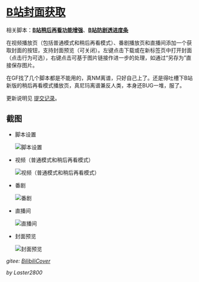 # [B站封面获取](https://greasyfork.org/zh-CN/scripts/395575)

相关脚本：**[B站稍后再看功能增强](https://greasyfork.org/zh-CN/scripts/395456)**、**[B站防剧透进度条](https://greasyfork.org/zh-CN/scripts/411092)**

在视频播放页（包括普通模式和稍后再看模式）、番剧播放页和直播间添加一个获取封面的按钮，支持封面预览（可关闭）。左键点击下载或在新标签页中打开封面（点击行为可选），右键点击可基于图片链接作进一步的处理，如通过“另存为”直接保存图片。

在GF找了几个脚本都是不能用的，真NM离谱，只好自己上了。还是得吐槽下B站新版的稍后再看模式播放页，真尼玛离谱兼反人类，本身还BUG一堆，服了。

更新说明见 [提交记录](https://gitee.com/liangjiancang/userscript/commits/master/BilibiliCover/BilibiliCover.js)。

## 截图

* 脚本设置

    ![脚本设置](https://gitee.com/liangjiancang/userscript/raw/master/BilibiliCover/screenshot/脚本设置.png)

* 视频（普通模式和稍后再看模式）

    ![视频（普通模式和稍后再看模式）](https://gitee.com/liangjiancang/userscript/raw/master/BilibiliCover/screenshot/视频（普通模式和稍后再看模式）.png)

* 番剧

    ![番剧](https://gitee.com/liangjiancang/userscript/raw/master/BilibiliCover/screenshot/番剧.png)

* 直播间

    ![直播间](https://gitee.com/liangjiancang/userscript/raw/master/BilibiliCover/screenshot/直播间.png)

* 封面预览

    ![封面预览](https://gitee.com/liangjiancang/userscript/raw/master/BilibiliCover/screenshot/封面预览.jpg)

*gitee: [BilibiliCover](https://gitee.com/liangjiancang/userscript/tree/master/BilibiliCover)*

*by Laster2800*
